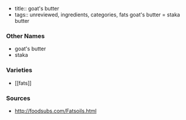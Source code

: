 - title:: goat's butter
- tags:: unreviewed, ingredients, categories, fats
goat's butter = staka butter

### Other Names

* goat's butter
* staka

### Varieties

* [[fats]]

### Sources
* http://foodsubs.com/Fatsoils.html
